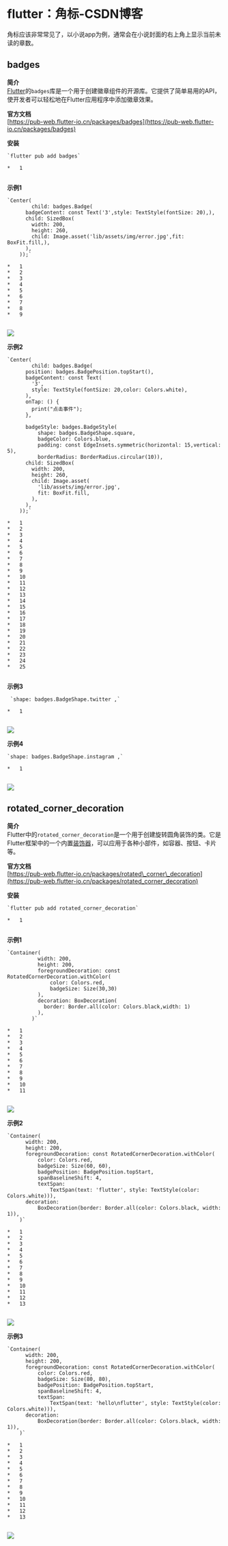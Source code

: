 # flutter：角标-CSDN博客
角标应该非常常见了，以小说app为例，通常会在小说封面的右上角上显示当前未读的章数。

badges
------

**简介**  
[Flutter](https://so.csdn.net/so/search?q=Flutter&spm=1001.2101.3001.7020)的`badges`库是一个用于创建徽章组件的开源库。它提供了简单易用的API，使开发者可以轻松地在Flutter应用程序中添加徽章效果。

**官方文档**  
[https://pub-web.flutter-io.cn/packages/badges](https://pub-web.flutter-io.cn/packages/badges)

**安装**

```
`flutter pub add badges` 

*   1


```

**示例1**

```
`Center(
        child: badges.Badge(
      badgeContent: const Text('3',style: TextStyle(fontSize: 20),),
      child: SizedBox(
        width: 200,
        height: 260,
        child: Image.asset('lib/assets/img/error.jpg',fit: BoxFit.fill,),
      ),
    ));` 

*   1
*   2
*   3
*   4
*   5
*   6
*   7
*   8
*   9


```

![](https://github.com/yogiant333/image/blob/main/image/2024-5-8%2012-40-18/5c4ecb81-7a06-4e1a-b4ca-df75c4853e33.png?raw=true)
  
**示例2**

```
`Center(
        child: badges.Badge(
      position: badges.BadgePosition.topStart(), 
      badgeContent: const Text(
        '3',
        style: TextStyle(fontSize: 20,color: Colors.white),
      ), 
      onTap: () {
        print("点击事件");
      },
      
      badgeStyle: badges.BadgeStyle(
          shape: badges.BadgeShape.square, 
          badgeColor: Colors.blue,
          padding: const EdgeInsets.symmetric(horizontal: 15,vertical: 5),
          borderRadius: BorderRadius.circular(10)),
      child: SizedBox(
        width: 200,
        height: 260,
        child: Image.asset(
          'lib/assets/img/error.jpg',
          fit: BoxFit.fill,
        ),
      ),
    ));` 

*   1
*   2
*   3
*   4
*   5
*   6
*   7
*   8
*   9
*   10
*   11
*   12
*   13
*   14
*   15
*   16
*   17
*   18
*   19
*   20
*   21
*   22
*   23
*   24
*   25


```

**示例3**

```
 `shape: badges.BadgeShape.twitter ,` 

*   1


```

![](https://github.com/yogiant333/image/blob/main/image/2024-5-8%2012-40-18/678b603f-7478-4f37-9c05-1177d414702e.png?raw=true)
  
**示例4**

```
`shape: badges.BadgeShape.instagram ,` 

*   1


```

![](https://github.com/yogiant333/image/blob/main/image/2024-5-8%2012-40-18/0c1e41a2-1aea-4aae-b2a2-7f0f72c2f49f.png?raw=true)

rotated\_corner\_decoration
---------------------------

**简介**  
Flutter中的`rotated_corner_decoration`是一个用于创建旋转圆角装饰的类。它是Flutter框架中的一个内置[装饰器](https://so.csdn.net/so/search?q=%E8%A3%85%E9%A5%B0%E5%99%A8&spm=1001.2101.3001.7020)，可以应用于各种小部件，如容器、按钮、卡片等。

**官方文档**  
[https://pub-web.flutter-io.cn/packages/rotated\_corner\_decoration](https://pub-web.flutter-io.cn/packages/rotated_corner_decoration)

**安装**

```
`flutter pub add rotated_corner_decoration` 

*   1


```

**示例1**

```
`Container(
          width: 200,
          height: 200,
          foregroundDecoration: const RotatedCornerDecoration.withColor(
              color: Colors.red,
              badgeSize: Size(30,30)
          ),
          decoration: BoxDecoration(
            border: Border.all(color: Colors.black,width: 1)
          ),
        )` 

*   1
*   2
*   3
*   4
*   5
*   6
*   7
*   8
*   9
*   10
*   11


```

![](https://github.com/yogiant333/image/blob/main/image/2024-5-8%2012-40-18/945131b9-191a-4800-a8a8-e38fde5326d1.png?raw=true)
  
**示例2**

```
`Container(
      width: 200,
      height: 200,
      foregroundDecoration: const RotatedCornerDecoration.withColor(
          color: Colors.red,
          badgeSize: Size(60, 60), 
          badgePosition: BadgePosition.topStart, 
          spanBaselineShift: 4, 
          textSpan:
              TextSpan(text: 'flutter', style: TextStyle(color: Colors.white))),
      decoration:
          BoxDecoration(border: Border.all(color: Colors.black, width: 1)),
    )` 

*   1
*   2
*   3
*   4
*   5
*   6
*   7
*   8
*   9
*   10
*   11
*   12
*   13


```

![](https://github.com/yogiant333/image/blob/main/image/2024-5-8%2012-40-18/f118ad44-ff39-423d-950e-99e8231cf1f6.png?raw=true)
  
**示例3**

```
`Container(
      width: 200,
      height: 200,
      foregroundDecoration: const RotatedCornerDecoration.withColor(
          color: Colors.red,
          badgeSize: Size(80, 80), 
          badgePosition: BadgePosition.topStart, 
          spanBaselineShift: 4, 
          textSpan:
              TextSpan(text: 'hello\nflutter', style: TextStyle(color: Colors.white))),
      decoration:
          BoxDecoration(border: Border.all(color: Colors.black, width: 1)),
    )` 

*   1
*   2
*   3
*   4
*   5
*   6
*   7
*   8
*   9
*   10
*   11
*   12
*   13


```

![](https://github.com/yogiant333/image/blob/main/image/2024-5-8%2012-40-18/8ea3afdc-321d-4438-b12f-fcb2e94b4fc1.png?raw=true)